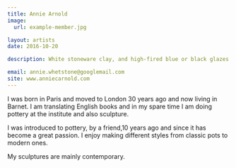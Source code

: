 ```yaml
---
title: Annie Arnold
image:
  url: example-member.jpg

layout: artists
date: 2016-10-20

description: White stoneware clay, and high-fired blue or black glazes.

email: annie.whetstone@googlemail.com
site: www.anniecarnold.com
---
```

I was born in Paris and moved to London 30 years ago and now living in Barnet. I am translating English books and in my spare time I am doing pottery at the institute and also sculpture.

I was introduced to pottery, by a friend,10 years ago and since it has become a great passion. I enjoy making different styles from classic pots to modern ones.

My sculptures are mainly contemporary.
